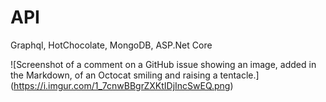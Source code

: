 # API
Graphql, HotChocolate, MongoDB, ASP.Net Core

![Screenshot of a comment on a GitHub issue showing an image, added in the Markdown, of an Octocat smiling and raising a tentacle.]
(https://i.imgur.com/1_7cnwBBgrZXKtIDjIncSwEQ.png)
